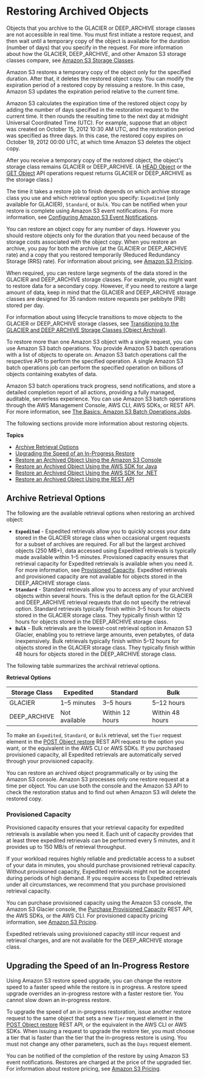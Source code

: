 # Restoring Archived Objects<a name="restoring-objects"></a>

Objects that you archive to the GLACIER or DEEP\_ARCHIVE storage classes are not accessible in real time\. You must first initiate a restore request, and then wait until a temporary copy of the object is available for the duration \(number of days\) that you specify in the request\. For more information about how the GLACIER, DEEP\_ARCHIVE, and other Amazon S3 storage classes compare, see [Amazon S3 Storage Classes](storage-class-intro.md)\. 

Amazon S3 restores a temporary copy of the object only for the specified duration\. After that, it deletes the restored object copy\. You can modify the expiration period of a restored copy by reissuing a restore\. In this case, Amazon S3 updates the expiration period relative to the current time\. 

Amazon S3 calculates the expiration time of the restored object copy by adding the number of days specified in the restoration request to the current time\. It then rounds the resulting time to the next day at midnight Universal Coordinated Time \(UTC\)\. For example, suppose that an object was created on October 15, 2012 10:30 AM UTC, and the restoration period was specified as three days\. In this case, the restored copy expires on October 19, 2012 00:00 UTC, at which time Amazon S3 deletes the object copy\. 

After you receive a temporary copy of the restored object, the object's storage class remains GLACIER or DEEP\_ARCHIVE\. \(A [HEAD Object](https://docs.aws.amazon.com/AmazonS3/latest/API/RESTObjectHEAD.html) or the [GET Object](https://docs.aws.amazon.com/AmazonS3/latest/API/RESTObjectGET.html) API operations request returns GLACIER or DEEP\_ARCHIVE as the storage class\.\) 

The time it takes a restore job to finish depends on which archive storage class you use and which retrieval option you specify: `Expedited` \(only available for GLACIER\), `Standard`, or `Bulk`\. You can be notified when your restore is complete using Amazon S3 event notifications\. For more information, see [ Configuring Amazon S3 Event Notifications](NotificationHowTo.md)\.

You can restore an object copy for any number of days\. However you should restore objects only for the duration that you need because of the storage costs associated with the object copy\. When you restore an archive, you pay for both the archive \(at the GLACIER or DEEP\_ARCHIVE rate\) and a copy that you restored temporarily \(Reduced Redundancy Storage \(RRS\) rate\)\. For information about pricing, see [Amazon S3 Pricing](https://aws.amazon.com/s3/pricing/)\.

When required, you can restore large segments of the data stored in the GLACIER and DEEP\_ARCHIVE storage classes\. For example, you might want to restore data for a secondary copy\. However, if you need to restore a large amount of data, keep in mind that the GLACIER and DEEP\_ARCHIVE storage classes are designed for 35 random restore requests per pebibyte \(PiB\) stored per day\.

For information about using lifecycle transitions to move objects to the GLACIER or DEEP\_ARCHIVE storage classes, see [Transitioning to the GLACIER and DEEP ARCHIVE Storage Classes \(Object Archival\)](lifecycle-transition-general-considerations.md#before-deciding-to-archive-objects)\.

To restore more than one Amazon S3 object with a single request, you can use Amazon S3 batch operations\. You provide Amazon S3 batch operations with a list of objects to operate on\. Amazon S3 batch operations call the respective API to perform the specified operation\. A single Amazon S3 batch operations job can perform the specified operation on billions of objects containing exabytes of data\. 

Amazon S3 batch operations track progress, send notifications, and store a detailed completion report of all actions, providing a fully managed, auditable, serverless experience\. You can use Amazon S3 batch operations through the AWS Management Console, AWS CLI, AWS SDKs, or REST API\. For more information, see [The Basics: Amazon S3 Batch Operations Jobs](batch-ops-basics.md)\.

The following sections provide more information about restoring objects\.

**Topics**
+ [Archive Retrieval Options](#restoring-objects-retrieval-options)
+ [Upgrading the Speed of an In\-Progress Restore](#restoring-objects-upgrade-tier)
+ [Restore an Archived Object Using the Amazon S3 Console](restoring-objects-console.md)
+ [Restore an Archived Object Using the AWS SDK for Java](restoring-objects-java.md)
+ [Restore an Archived Object Using the AWS SDK for \.NET](restore-object-dotnet.md)
+ [Restore an Archived Object Using the REST API](restoring-objects-rest.md)

## Archive Retrieval Options<a name="restoring-objects-retrieval-options"></a>

The following are the available retrieval options when restoring an archived object: 
+ **`Expedited`** \- Expedited retrievals allow you to quickly access your data stored in the GLACIER storage class when occasional urgent requests for a subset of archives are required\. For all but the largest archived objects \(250 MB\+\), data accessed using Expedited retrievals is typically made available within 1–5 minutes\. Provisioned capacity ensures that retrieval capacity for Expedited retrievals is available when you need it\. For more information, see [Provisioned Capacity](#restoring-objects-expedited-capacity)\. Expedited retrievals and provisioned capacity are not available for objects stored in the DEEP\_ARCHIVE storage class\.
+ **`Standard`** \- Standard retrievals allow you to access any of your archived objects within several hours\. This is the default option for the GLACIER and DEEP\_ARCHIVE retrieval requests that do not specify the retrieval option\. Standard retrievals typically finish within 3–5 hours for objects stored in the GLACIER storage class\. They typically finish within 12 hours for objects stored in the DEEP\_ARCHIVE storage class\. 
+ **`Bulk`** \- Bulk retrievals are the lowest\-cost retrieval option in Amazon S3 Glacier, enabling you to retrieve large amounts, even petabytes, of data inexpensively\. Bulk retrievals typically finish within 5–12 hours for objects stored in the GLACIER storage class\. They typically finish within 48 hours for objects stored in the DEEP\_ARCHIVE storage class\.

The following table summarizes the archival retrieval options\.


**Retrieval Options**  

| Storage Class | Expedited | Standard | Bulk | 
| --- | --- | --- | --- | 
|  GLACIER  |  1–5 minutes  |  3–5 hours  |  5–12 hours  | 
|  DEEP\_ARCHIVE  |  Not available  |  Within 12 hours  |  Within 48 hours  | 

To make an `Expedited`, `Standard`, or `Bulk` retrieval, set the `Tier` request element in the [POST Object restore](https://docs.aws.amazon.com/AmazonS3/latest/API/RESTObjectPOSTrestore.html) REST API request to the option you want, or the equivalent in the AWS CLI or AWS SDKs\. If you purchased provisioned capacity, all Expedited retrievals are automatically served through your provisioned capacity\. 

You can restore an archived object programmatically or by using the Amazon S3 console\. Amazon S3 processes only one restore request at a time per object\. You can use both the console and the Amazon S3 API to check the restoration status and to find out when Amazon S3 will delete the restored copy\. 

### Provisioned Capacity<a name="restoring-objects-expedited-capacity"></a>

Provisioned capacity ensures that your retrieval capacity for expedited retrievals is available when you need it\. Each unit of capacity provides that at least three expedited retrievals can be performed every 5 minutes, and it provides up to 150 MB/s of retrieval throughput\.

If your workload requires highly reliable and predictable access to a subset of your data in minutes, you should purchase provisioned retrieval capacity\. Without provisioned capacity, Expedited retrievals might not be accepted during periods of high demand\. If you require access to Expedited retrievals under all circumstances, we recommend that you purchase provisioned retrieval capacity\. 

You can purchase provisioned capacity using the Amazon S3 console, the Amazon S3 Glacier console, the [Purchase Provisioned Capacity](https://docs.aws.amazon.com/amazonglacier/latest/dev/api-PurchaseProvisionedCapacity.html) REST API, the AWS SDKs, or the AWS CLI\. For provisioned capacity pricing information, see [Amazon S3 Pricing](https://aws.amazon.com/s3/pricing/)\. 

Expedited retrievals using provisioned capacity still incur request and retrieval charges, and are not available for the DEEP\_ARCHIVE storage class\.

## Upgrading the Speed of an In\-Progress Restore<a name="restoring-objects-upgrade-tier"></a>

Using Amazon S3 restore speed upgrade, you can change the restore speed to a faster speed while the restore is in progress\. A restore speed upgrade overrides an in\-progress restore with a faster restore tier\. You cannot slow down an in\-progress restore\.

To upgrade the speed of an in\-progress restoration, issue another restore request to the same object that sets a new `Tier` request element in the [POST Object restore](https://docs.aws.amazon.com/AmazonS3/latest/API/RESTObjectPOSTrestore.html) REST API, or the equivalent in the AWS CLI or AWS SDKs\. When issuing a request to upgrade the restore tier, you must choose a tier that is faster than the tier that the in\-progress restore is using\. You must not change any other parameters, such as the `Days` request element\. 

You can be notified of the completion of the restore by using Amazon S3 event notifications\. Restores are charged at the price of the upgraded tier\. For information about restore pricing, see [Amazon S3 Pricing](https://aws.amazon.com/s3/pricing/)\.
